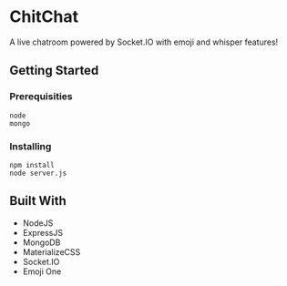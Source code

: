 # ChitChat
A live chatroom powered by Socket.IO with emoji and whisper features!

## Getting Started

### Prerequisities

```
node
mongo
```

### Installing

```
npm install
node server.js
```
## Built With

* NodeJS
* ExpressJS
* MongoDB
* MaterializeCSS
* Socket.IO
* Emoji One
